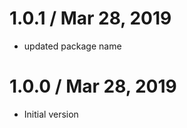 1.0.1 / Mar 28, 2019
==================
  * updated package name

1.0.0 / Mar 28, 2019
==================
  * Initial version

